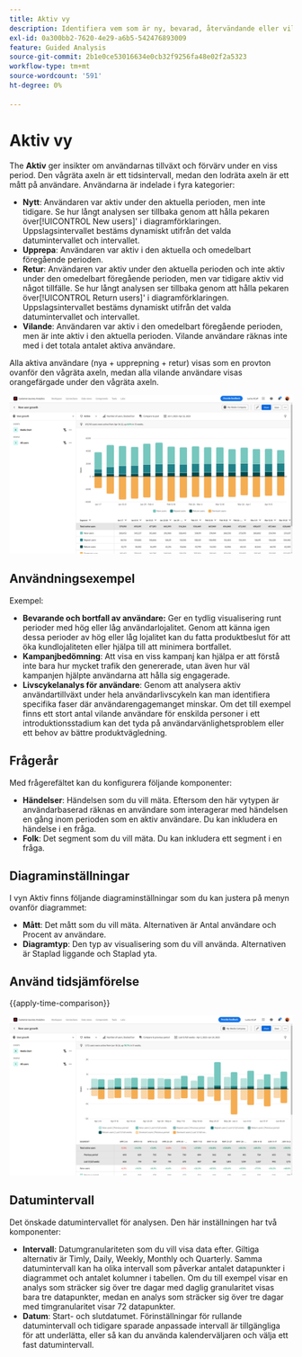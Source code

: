 ```yaml
---
title: Aktiv vy
description: Identifiera vem som är ny, bevarad, återvändande eller vilande.
exl-id: 0a300bb2-7620-4e29-a6b5-542476893009
feature: Guided Analysis
source-git-commit: 2b1e0ce53016634e0cb32f9256fa48e02f2a5323
workflow-type: tm+mt
source-wordcount: '591'
ht-degree: 0%

---
```


# Aktiv vy

The **Aktiv** ger insikter om användarnas tillväxt och förvärv under en viss period. Den vågräta axeln är ett tidsintervall, medan den lodräta axeln är ett mått på användare. Användarna är indelade i fyra kategorier:

* **Nytt**: Användaren var aktiv under den aktuella perioden, men inte tidigare. Se hur långt analysen ser tillbaka genom att hålla pekaren över[!UICONTROL New users]&#39; i diagramförklaringen. Uppslagsintervallet bestäms dynamiskt utifrån det valda datumintervallet och intervallet.
* **Upprepa**: Användaren var aktiv i den aktuella och omedelbart föregående perioden.
* **Retur**: Användaren var aktiv under den aktuella perioden och inte aktiv under den omedelbart föregående perioden, men var tidigare aktiv vid något tillfälle. Se hur långt analysen ser tillbaka genom att hålla pekaren över[!UICONTROL Return users]&#39; i diagramförklaringen. Uppslagsintervallet bestäms dynamiskt utifrån det valda datumintervallet och intervallet.
* **Vilande**: Användaren var aktiv i den omedelbart föregående perioden, men är inte aktiv i den aktuella perioden. Vilande användare räknas inte med i det totala antalet aktiva användare.

Alla aktiva användare (nya + upprepning + retur) visas som en provton ovanför den vågräta axeln, medan alla vilande användare visas orangefärgade under den vågräta axeln.

![Aktiv](../assets/active.png)

## Användningsexempel

Exempel:

* **Bevarande och bortfall av användare:** Ger en tydlig visualisering runt perioder med hög eller låg användarlojalitet. Genom att känna igen dessa perioder av hög eller låg lojalitet kan du fatta produktbeslut för att öka kundlojaliteten eller hjälpa till att minimera bortfallet.
* **Kampanjbedömning**: Att visa en viss kampanj kan hjälpa er att förstå inte bara hur mycket trafik den genererade, utan även hur väl kampanjen hjälpte användarna att hålla sig engagerade.
* **Livscykelanalys för användare**: Genom att analysera aktiv användartillväxt under hela användarlivscykeln kan man identifiera specifika faser där användarengagemanget minskar. Om det till exempel finns ett stort antal vilande användare för enskilda personer i ett introduktionsstadium kan det tyda på användarvänlighetsproblem eller ett behov av bättre produktvägledning.

## Frågerår

Med frågerefältet kan du konfigurera följande komponenter:

* **Händelser**: Händelsen som du vill mäta. Eftersom den här vytypen är användarbaserad räknas en användare som interagerar med händelsen en gång inom perioden som en aktiv användare. Du kan inkludera en händelse i en fråga.
* **Folk**: Det segment som du vill mäta. Du kan inkludera ett segment i en fråga.

## Diagraminställningar

I vyn Aktiv finns följande diagraminställningar som du kan justera på menyn ovanför diagrammet:

* **Mått**: Det mått som du vill mäta. Alternativen är Antal användare och Procent av användare.
* **Diagramtyp**: Den typ av visualisering som du vill använda. Alternativen är Staplad liggande och Staplad yta.

## Använd tidsjämförelse

{{apply-time-comparison}}

![Jämför aktiv tid](../assets/active-compare.png)

## Datumintervall

Det önskade datumintervallet för analysen. Den här inställningen har två komponenter:

* **Intervall**: Datumgranulariteten som du vill visa data efter. Giltiga alternativ är Timly, Daily, Weekly, Monthly och Quarterly. Samma datumintervall kan ha olika intervall som påverkar antalet datapunkter i diagrammet och antalet kolumner i tabellen. Om du till exempel visar en analys som sträcker sig över tre dagar med daglig granularitet visas bara tre datapunkter, medan en analys som sträcker sig över tre dagar med timgranularitet visar 72 datapunkter.
* **Datum**: Start- och slutdatumet. Förinställningar för rullande datumintervall och tidigare sparade anpassade intervall är tillgängliga för att underlätta, eller så kan du använda kalenderväljaren och välja ett fast datumintervall.
